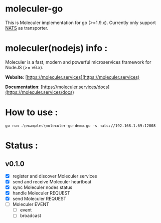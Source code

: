 # moleculer-go
This is Moleculer implementation for go (>=1.9.x). Currently only support [NATS](http://nats.io) as transporter.


# moleculer(nodejs) info :
Moleculer is a fast, modern and powerful microservices framework for NodeJS (>= v6.x).

**Website**: [https://moleculer.services](https://moleculer.services)

**Documentation**: [https://moleculer.services/docs](https://moleculer.services/docs)

# How to use :

```
go run .\examples\moleculer-go-demo.go -s nats://192.168.1.69:12008
```

# Status :

## v0.1.0
- [x] register and discover Moleculer services 
- [x] send and receive Moleculer heartbeat 
- [x] sync Moleculer nodes status
- [x] handle Moleculer REQUEST 
- [x] send Moleculer REQUEST 
- [ ] Moleculer EVENT
  - [ ] event
  - [ ] broadcast
